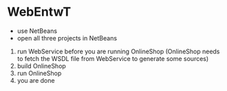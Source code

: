 WebEntwT
========

* use NetBeans
* open all three projects in NetBeans

1. run WebService before you are running OnlineShop (OnlineShop needs to fetch the WSDL file from WebService to generate some sources)
2. build OnlineShop
3. run OnlineShop
4. you are done
